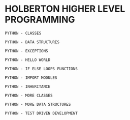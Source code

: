 # HOLBERTON HIGHER LEVEL PROGRAMMING
`PYTHON - CLASSES` 

`PYTHON - DATA STRUCTURES`

`PYTHON - EXCEPTIONS`

`PYTHON - HELLO WORLD`

`PYTHON - IF ELSE LOOPS FUNCTIONS`

`PYTHON - IMPORT MODULES`

`PYTHON - INHERITANCE`

`PYTHON - MORE CLASSES`

`PYTHON - MORE DATA STRUCTURES`

`PYTHON - TEST DRIVEN DEVELOPMENT`